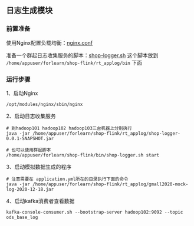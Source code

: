 ## 日志生成模块

### 前置准备
使用Nginx配置负载均衡：[nginx.conf](conf/nginx.conf)

准备一个群起日志收集服务的脚本：[shop-logger.sh](bin/shop-logger.sh)
这个脚本放到 `/home/appuser/forlearn/shop-flink/rt_applog/bin` 下面

### 运行步骤
1、启动Nginx
```
/opt/modules/nginx/sbin/nginx
```
2、启动日志收集服务
```
# 到hadoop101 hadoop102 hadoop103三台机器上分别执行
java -jar /home/appuser/forlearn/shop-flink/rt_applog/shop-logger-0.0.1-SNAPSHOT.jar

# 也可以使用群起脚本
/home/appuser/forlearn/shop-flink/bin/shop-logger.sh start
```

3、启动模拟数据生成的程序
```
# 注意需要在 application.yml所在的目录执行下面的命令
java -jar /home/appuser/forlearn/shop-flink/rt_applog/gmall2020-mock-log-2020-12-18.jar
```

4、启动kafka消费者查看数据
```
kafka-console-consumer.sh --bootstrap-server hadoop102:9092 --topic ods_base_log
```